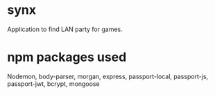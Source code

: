 # synx
Application to find LAN party for games.


# npm packages used
Nodemon, body-parser, morgan, express, passport-local, passport-js, passport-jwt, bcrypt, mongoose 

